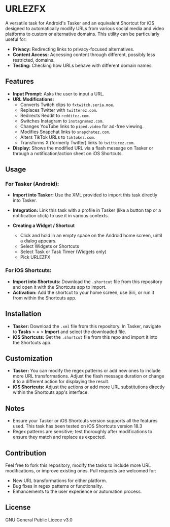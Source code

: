 # URLEZFX
A versatile task for Android's Tasker and an equivalent Shortcut for iOS designed to automatically modify URLs from various social media and video platforms to custom or alternative domains. This utility can be particularly useful for:

- **Privacy:** Redirecting links to privacy-focused alternatives.
- **Content Access:** Accessing content through different, possibly less restricted, domains.
- **Testing:** Checking how URLs behave with different domain names.

## Features

- **Input Prompt:** Asks the user to input a URL.
- **URL Modifications:**
  - Converts Twitch clips to `fxtwitch.seria.moe`.
  - Replaces Twitter with `twitterez.com`.
  - Redirects Reddit to `redditez.com`.
  - Switches Instagram to `instagramez.com`.
  - Changes YouTube links to `piped.video` for ad-free viewing.
  - Modifies Snapchat links to `snapchatez.com`.
  - Alters TikTok URLs to `tiktokez.com`.
  - Transforms X (formerly Twitter) links to `twitterez.com`.
- **Display:** Shows the modified URL via a flash message on Tasker or through a notification/action sheet on iOS Shortcuts.

## Usage

### For Tasker (Android):

- **Import into Tasker:** Use the XML provided to import this task directly into Tasker.
- **Integration:** Link this task with a profile in Tasker (like a button tap or a notification click) to use it in various contexts.

- **Creating a Widget / Shortcut**
  - Click and hold in an empty space on the Android home screen, until a dialog appears.
  - Select Widgets or Shortcuts
  - Select Task or Task Timer (Widgets only)
  - Pick URLEZFX


### For iOS Shortcuts:

- **Import into Shortcuts:** Download the `.shortcut` file from this repository and open it with the Shortcuts app to import.
- **Activation:** Add the shortcut to your home screen, use Siri, or run it from within the Shortcuts app.

## Installation

- **Tasker:** Download the `.xml` file from this repository. In Tasker, navigate to **Tasks** > **+** > **Import** and select the downloaded file.
- **iOS Shortcuts:** Get the `.shortcut` file from this repo and import it into the Shortcuts app.

## Customization

- **Tasker:** You can modify the regex patterns or add new ones to include more URL transformations. Adjust the flash message duration or change it to a different action for displaying the result.
- **iOS Shortcuts:** Adjust the actions or add more URL substitutions directly within the Shortcuts app's interface.

## Notes

- Ensure your Tasker or iOS Shortcuts version supports all the features used. This task has been tested on iOS Shortcuts version 18.3
- Regex patterns are sensitive; test thoroughly after modifications to ensure they match and replace as expected.

## Contribution

Feel free to fork this repository, modify the tasks to include more URL modifications, or improve existing ones. Pull requests are welcomed for:

- New URL transformations for either platform.
- Bug fixes in regex patterns or functionality.
- Enhancements to the user experience or automation process.

## License

GNU General Public Licece v3.0
